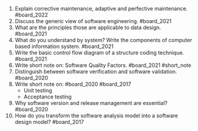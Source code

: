1. Explain corrective maintenance, adaptive and perfective maintenance. #board_2022 
2. Discuss the generic view of software engineering. #board_2021 
3. What are the principles those are applicable to data design. #board_2021 
4. What do you understand by system? Write the components of computer based information system. #board_2021 
5. Write the basic control flow diagram of a structure coding technique. #board_2021 
6. Write short note on: Software Quality Factors. #board_2021 #short_note 
7. Distinguish between software verification and software validation. #board_2020 
8. Write short note on: #board_2020 #board_2017 
	- Unit testing 
	- Acceptance testing 
9. Why software version and release management are essential? #board_2020 
10. How do you transform the software analysis model into a software design model? #board_2017 